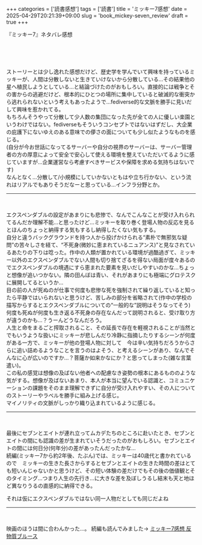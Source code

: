 +++
categories = ['読書感想']
tags = ['読書']
title = 'ミッキー7感想'
date = 2025-04-29T20:21:39+09:00
slug = 'book_mickey-seven_review'
draft = true
+++

『ミッキー7』ネタバレ感想
<!--more-->
<br>
<br>
<br>

ストーリーとは少し逸れた感想だけど、歴史学を学んでいて興味を持っているミッキーが、人間は分散しないと生きていけないから分散している…その結果他の星へ植民しようとしている…と結論づけたのがおもしろい。直接的には戦争とその害からの逃避だけど、根本的にひとつの場所に集中していると破滅的な衝突から逃れられないという考えもあったようで…fediverse的な文脈を勝手に見いだして興味を惹かれてる。
<br>
もちろんそうやって分散して少人数の集団になった先が全ての人に優しい楽園というわけではない。fediverseもそういうコンセプトではないはずだし、大企業の庇護下にないゆえのある意味での儚さの面についても少し似たようなものを感じる。
<br>
(自分が今お世話になってるサーバーや自分の視界のサーバーは、サーバー管理者の方の厚意によって安全で安心して使える環境を整えていただいてるように感じていますが…企業運営なら考慮すべきサービスや保障を求める気持ちはないです)
<br>
なんとなく…分散して/小規模にしていかないともはや立ち行かない、という流れはリアルでもありそうだなーと思っている…インフラ分野とか。
<br>

***

<br>

エクスペンダブルの設定があまりにも悲惨で、なんでこんなことが受け入れられてるんだか理解不能…と思ったけど…ミッキーを取り巻く登場人物の反応を見るとほんのちょっと納得する気もするし納得したくない気もする。
<br>
自分と違うバックグラウンドを持つ人から投げかけられる“素朴で無邪気な疑問”の苦々しさを経て、“不死身(微妙に恵まれているニュアンス)”と見なされているあたりの下りは唸った。作中の人類が置かれている環境が過酷過ぎて、ミッキー以外のエクスペンダブルでない人間も切り捨てざるを得ない局面が度々あるのでエクスペンダブルの境遇にすら恵まれた要素を見いだしやすいのかな…ちょっと想像が追いつかない。隣の田んぼは青い、それがあまりにも極端にグロテスクに展開してるというか…
<br>
目の前の人が死ぬのが仕事で何度も悲惨な死を強制されて繰り返していると知ったら平静ではいられないと思うけど、苦しみの部分を省略されて(作中の学校の描写からするとエクスペンダブルについての“一般的な”説明はそうなってそう)何度も死ぬが何度も生き返る不死身の存在なんだって説明されると、受け取り方が違うのかも…？うーんどうなんだろう。
<br>
人生と命をまるごと搾取されること、その延長で存在を軽視されることが当然とでもいうような扱いにミッキーが悲しんだり冷静に指摘したりするシーンが何度がある一方で、ミッキーが他の登場人物に対して　今は辛い気持ちだろうからさらに追い詰めるようなことを言うのはよそう、と考えるシーンがあり、なんでそんなに心が広いのですか…？菩薩か如来かなにか？と思ってしまった(雑な言葉遣い)。
<br>
この私の感覚は想像の及ばない他者への配慮なき姿勢の根本にあるもののような気がする。想像が及ばないあまり、本人が本当に望んでいる認識と、コミュニケーションの課題をそのまま理解できずに自分が受け入れやすい、その人についてのストーリーやラベルを勝手に組み上げる感じ。
<br>
マイノリティの文脈がしっかり織り込まれているように感じる。
<br>

***

<br>

最後にセブンとエイトが連れ立ってムカデたちのところに赴いたとき、セブンとエイトの間にも認識の差が生まれていそうだったのがおもしろい。セブンとエイトの間には何日分(何年分)の差があったんだったかな…
<br>
続編(ミッキー7から約2年後、たぶん)では、ミッキーは40歳代と書かれているので　ミッキーの生きた長さからするとセブンとエイトの生きた時間の差はとても短いんじゃないかと思うけど、その短い体験の差だけでもその後の価値観とそのタイミング…つまり人生の先行き…に大きな差を及ぼしうるし結末も天と地ほど異なりうるの直感的に納得できる。
<br>

それは仮にエクスペンダブルではない同一人物だとしても同じだよね
<br>

***

<br>

映画のほうは間に合わんかった…。
続編も読んでみました→ [ミッキー7感想 反物質ブルース](../../../../2025/04/29/book_mickey-seven-2_review/)